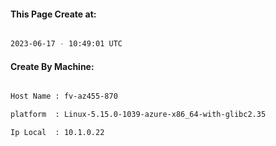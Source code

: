 
   
#### This Page Create at:

```bash

2023-06-17 - 10:49:01 UTC

```

#### Create By Machine:

```bash

Host Name : fv-az455-870

platform  : Linux-5.15.0-1039-azure-x86_64-with-glibc2.35

Ip Local  : 10.1.0.22

```

